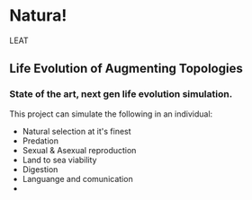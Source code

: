 # Natura!
LEAT
## Life Evolution of Augmenting Topologies
 
### State of the art, next gen life evolution simulation.

This project can simulate the following in an individual:
- Natural selection at it's finest
- Predation
- Sexual & Asexual reproduction
- Land to sea viability
- Digestion
- Languange and comunication
- 
